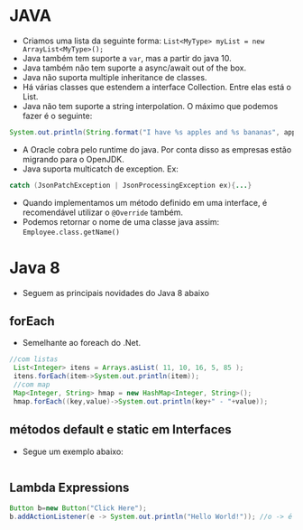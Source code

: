 # JAVA
* Criamos uma lista da seguinte forma: `List<MyType> myList = new ArrayList<MyType>();`
* Java também tem suporte a `var`, mas a partir do java 10. 
* Java também não tem suporte a async/await out of the box. 
* Java não suporta multiple inheritance de classes.
* Há várias classes que estendem a interface Collection. Entre elas está o List. 
* Java não tem suporte a string interpolation. O máximo que podemos fazer é o seguinte: 
```java
System.out.println(String.format("I have %s apples and %s bananas", apples, bananas));
```
* A Oracle cobra pelo runtime do java. Por conta disso as empresas estão migrando para o OpenJDK. 
* Java suporta multicatch de exception. Ex: 
```java
catch (JsonPatchException | JsonProcessingException ex){...}
```
* Quando implementamos um método definido em uma interface, é recomendável utilizar o `@Override` também. 
* Podemos retornar o nome de uma classe java assim: `Employee.class.getName()`

#  Java 8
* Seguem as principais novidades do Java 8 abaixo

## forEach
* Semelhante ao foreach do .Net. 
```java
//com listas
 List<Integer> itens = Arrays.asList( 11, 10, 16, 5, 85 );
 itens.forEach(item->System.out.println(item));
 //com map
 Map<Integer, String> hmap = new HashMap<Integer, String>();
 hmap.forEach((key,value)->System.out.println(key+" - "+value));  
```

## métodos default e static em Interfaces
* Segue um exemplo abaixo:
```java

```

## Lambda Expressions
```java
Button b=new Button("Click Here"); 
b.addActionListener(e -> System.out.println("Hello World!")); //o -> é um lambda expression
```